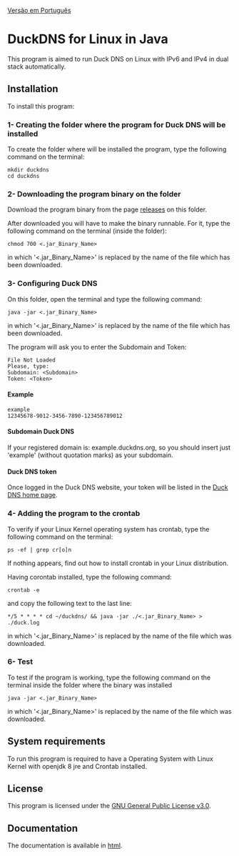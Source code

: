 [Versão em Português](README.md)
# DuckDNS for Linux in Java
This program is aimed to run Duck DNS on Linux with IPv6 and IPv4 in dual stack automatically.

## Installation

To install this program:

### 1- Creating the folder where the program for Duck DNS will be installed

To create the folder where will be installed the program, type the following command on the terminal:

```
mkdir duckdns
cd duckdns
```

### 2- Downloading the program binary on the folder

Download the program binary from the page [releases](https://github.com/Henriquemcc/Duck_DNS_Java/releases) on this folder.

After downloaded you will have to make the binary runnable. For it, type the following command on the terminal (inside the folder):

```
chmod 700 <.jar_Binary_Name>
```

in which '<.jar_Binary_Name>' is replaced by the name of the file which has been downloaded.

### 3- Configuring Duck DNS

On this folder, open the terminal and type the following command:
```
java -jar <.jar_Binary_Name>
```
in which '<.jar_Binary_Name>' is replaced by the name of the file which has been downloaded.

The program will ask you to enter the Subdomain and Token:
```
File Not Loaded
Please, type:
Subdomain: <Subdomain> 
Token: <Token>
```

#### Example

```
example
12345678-9012-3456-7890-123456789012
```

#### Subdomain Duck DNS

If your registered domain is: example.duckdns.org, so you should insert just 'example' (without quotation marks) as your subdomain.

#### Duck DNS token

Once logged in the Duck DNS website, your token will be listed in the [Duck DNS home page](https://www.duckdns.org/).


### 4- Adding the program to the crontab

To verify if your Linux Kernel operating system has crontab, type the following command on the terminal:

```
ps -ef | grep cr[o]n
```

If nothing appears, find out how to install crontab in your Linux distribution.

Having corontab installed, type the following command:

```
crontab -e
```

and copy the following text to the last line:

```
*/5 * * * * cd ~/duckdns/ && java -jar ./<.jar_Binary_Name> > ./duck.log
```

in which '<.jar_Binary_Name>' is replaced by the name of the file which was downloaded.

### 6- Test

To test if the program is working, type the following command on the terminal inside the folder where the binary was installed

```
java -jar <.jar_Binary_Name>
```

in which '<.jar_Binary_Name>' is replaced by the name of the file which was downloaded.

## System requirements

To run this program is required to have a Operating System with Linux Kernel with openjdk 8 jre and Crontab installed.

## License

This program is licensed under the [GNU General Public License v3.0](LICENSE).

## Documentation

The documentation is available in [html](./JavaDoc.zip).